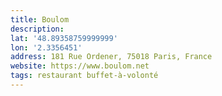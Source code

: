 ```yaml
---
title: Boulom
description: 
lat: '48.89358759999999'
lon: '2.3356451'
address: 181 Rue Ordener, 75018 Paris, France
website: https://www.boulom.net
tags: restaurant buffet-à-volonté
---
```

